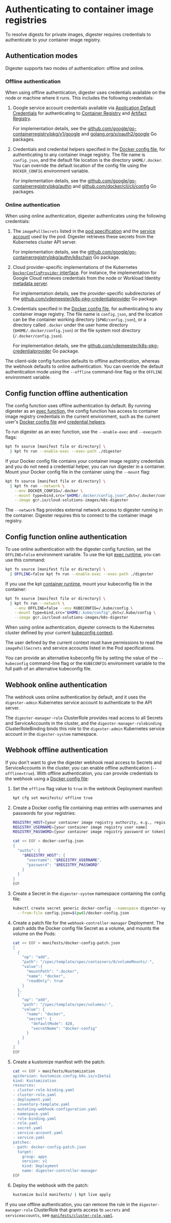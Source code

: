 # Authenticating to container image registries

To resolve digests for private images, digester requires credentials to
authenticate to your container image registry.

## Authentication modes

Digester supports two modes of authentication: offline and online.

### Offline authentication

When using offline authentication, digester uses credentials available on the
node or machine where it runs. This includes the following credentials:

1.  Google service account credentials available via
    [Application Default Credentials](https://cloud.google.com/docs/entication/production#auth-cloud-implicit-go)
    for authenticating to
    [Container Registry](https://cloud.google.com/container-registry/docs) and
    [Artifact Registry](https://cloud.google.com/artifact-registry/docs).

    For implementation details, see the
    [github.com/google/go-containerregistry/pkg/v1/google](https://pkg.go.github.com/google/go-containerregistry/pkg/v1/google)
    and
    [golang.org/x/oauth2/google](https://pkg.go.dev/golang.org/x/oauth2/le)
    Go packages.

2.  Credentials and credential helpers specified in the
    [Docker config file](https://github.com/google/go-containerregistry/tree//pkg/authn#the-config-file),
    for authenticating to any container image registry. The file name is
    `config.json`, and the default file location is the directory
    `$HOME/.docker`. You can override the default location of the config file
    using the `DOCKER_CONFIG` environment variable.

    For implementation details, see the
    [github.com/google/go-containerregistry/pkg/authn](https://pkg.go.dev/ub.com/google/go-containerregistry/pkg/authn)
    and
    [github.com/docker/cli/cli/config](https://pkg.go.dev/github.com/docker/cli/config)
    Go packages.

### Online authentication

When using online authentication, digester authenticates using the following
credentials:

1.  The `imagePullSecrets` listed in the
    [pod specification](https://kubernetes.io/docs/concepts/containers/es/#specifying-imagepullsecrets-on-a-pod)
    and the
    [service account](https://kubernetes.io/docs/tasks/igure-pod-container/configure-service-account/-imagepullsecrets-to-a-service-account)
    used by the pod. Digester retrieves these secrets from the Kubernetes
    cluster API server.

    For implementation details, see the
    [github.com/google/go-containerregistry/pkg/authn/k8schain](https://pkg.ev/github.com/google/go-containerregistry/pkg/authn/k8schain)
    Go package.

2.  Cloud provider-specific implementations of the Kubernetes
    [`DockerConfigProvider` interface](https://pkg.go.dev/github.com/eester/k8s-pkg-credentialprovider#DockerConfigProvider).
    For instance, the implementation for Google Cloud retrieves credentials
    from the node or Workload Identity
    [metadata server](https://cloud.google.com/compute/docs/ing-retrieving-metadata).

    For implementation details, see the provider-specific subdirectories of the
    [github.com/vdemeester/k8s-pkg-credentialprovider](https://pkg.go.dev/ub.com/vdemeester/k8s-pkg-credentialprovider)
    Go package.

3.  Credentials specified in the
    [Docker config file](https://github.com/google/go-containerregistry/tree//pkg/authn#the-config-file),
    for authenticating to any container image registry. The file name is
    `config.json`, and the location can be the container working directory
    (`$PWD/config.json`), or a directory called `.docker` under the user
    home directory (`$HOME/.docker/config.json`) or the file system root
    directory (`/.docker/config.json`).

    For implementation details, see the
    [github.com/vdemeester/k8s-pkg-credentialprovider](https://pkg.go.dev/ub.com/vdemeester/k8s-pkg-credentialprovider)
    Go package.

The client-side config function defaults to offline authentication, whereas the
webhook defaults to online authentication. You can override the default
authentication mode using the `--offline` command-line flag or the `OFFLINE`
environment variable.

## Config function offline authentication

The config function uses offline authentication by default. By running digester
as an
[exec function](https://googlecontainertools.github.io/kpt/guides/producer/functions/exec/),
the config function has access to container image registry credentials in the
current environment, such as the current user's
[Docker config file](https://github.com/google/go-containerregistry/blob/main/pkg/authn/README.md#the-config-file)
and
[credential helpers](https://docs.docker.com/engine/reference/commandline/login/#credential-helper-protocol).

To run digester as an exec function, use the `--enable-exec` and `--execpath`
flags:

```bash
kpt fn source [manifest file or directory] \
  | kpt fn run --enable-exec --exec-path ./digester
```

If your Docker config file contains your container image registry credentials
and you do not need a credential helper, you can run digester in a container.
Mount your Docker config file in the container using the `--mount` flag:

```bash
kpt fn source [manifest file or directory] \
  | kpt fn run --network \
    --env DOCKER_CONFIG=/.docker \
    --mount type=bind,src="$HOME/.docker/config.json",dst=/.docker/config.json \
    --image gcr.io/cloud-solutions-images/k8s-digester
```

The `--network` flag provides external network access to digester running in
the container. Digester requires this to connect to the container image
registry.

## Config function online authentication

To use online authentication with the digester config function, set the
`OFFLINE=false` environment variable. To use the kpt
[exec runtime](https://googlecontainertools.github.io/kpt/guides/producer/functions/exec/),
you can use this command:

```bash
kpt fn source [manifest file or directory] \
  | OFFLINE=false kpt fn run --enable-exec --exec-path ./digester
```

If you use the kpt
[container runtime](https://googlecontainertools.github.io/kpt/guides/producer/functions/container/),
mount your kubeconfig file in the container:

```bash
kpt fn source [manifest file or directory] \
  | kpt fn run --network \
    --env OFFLINE=false --env KUBECONFIG=/.kube/config \
    --mount type=bind,src="$HOME/.kube/config",dst=/.kube/config \
    --image gcr.io/cloud-solutions-images/k8s-digester
```

When using online authentication, digester connects to the Kubernetes cluster
defined by your current
[kubeconfig context](https://kubernetes.io/docs/concepts/configuration/organize-cluster-access-kubeconfig/).

The user defined by the current context must have permissions to read the
`imagePullSecrets` and service accounts listed in the Pod specifications.

You can provide an alternative kubeconfig file by setting the value of the
`--kubeconfig` command-line flag or the `KUBECONFIG` environment variable to
the full path of an alternative kubeconfig file.

## Webhook online authentication

The webhook uses online authentication by default, and it uses the
`digester-admin` Kubernetes service account to authenticate to the API server.

The `digester-manager-role` ClusterRole provides read access to all
Secrets and ServiceAccounts in the cluster, and the
`digester-manager-rolebinding` ClusterRoleBinding binds this role to the
`digester-admin` Kubernetes service account in the `digester-system` namespace.

## Webhook offline authentication

If you don't want to give the digester webhook read access to Secrets and
ServiceAccounts in the cluster, you can enable offline authentication
(`--offline=true`). With offline authentication, you can provide credentials to
the webhook using a
[Docker config file](https://github.com/google/go-containerregistry/blob/main/pkg/authn/README.md#the-config-file):

1.  Set the `offline` flag value to `true` in the webhook Deployment manifest:

    ```bash
    kpt cfg set manifests/ offline true
    ```

2.  Create a Docker config file containing map entries with usernames and
    passwords for your registries:

    ```bash
    REGISTRY_HOST=[your container image registry authority, e.g., registry.gitlab.com]
    REGISTRY_USERNAME=[your container image registry user name]
    REGISTRY_PASSWORD=[your container image registry password or token]

    cat << EOF > docker-config.json
    {
      "auths": {
        "$REGISTRY_HOST": {
          "username": "$REGISTRY_USERNAME",
          "password": "$REGISTRY_PASSWORD"
        }
      }
    }
    EOF
    ```

3.  Create a Secret in the `digester-system` namespace containing the config
    file:

    ```bash
    kubectl create secret generic docker-config --namespace digester-system \
      --from-file config.json=$(pwd)/docker-config.json
    ```

4.  Create a patch file for the `webhook-controller-manager` Deployment. The
    patch adds the Docker config file Secret as a volume, and mounts the volume
    on the Pods:

    ```bash
    cat << EOF > manifests/docker-config-patch.json
    [
      {
        "op": "add",
        "path": "/spec/template/spec/containers/0/volumeMounts/-",
        "value":{
          "mountPath": ".docker",
          "name": "docker",
          "readOnly": true
        }
      },
      {
        "op": "add",
        "path": "/spec/template/spec/volumes/-",
        "value": {
          "name": "docker",
          "secret": {
            "defaultMode": 420,
            "secretName": "docker-config"
          }
        }
      }
    ]
    EOF
    ```

4.  Create a kustomize manifest with the patch:

    ```bash
    cat << EOF > manifests/Kustomization
    apiVersion: kustomize.config.k8s.io/v1beta1
    kind: Kustomization
    resources:
    - cluster-role-binding.yaml
    - cluster-role.yaml
    - deployment.yaml
    - inventory-template.yaml
    - mutating-webhook-configuration.yaml
    - namespace.yaml
    - role-binding.yaml
    - role.yaml
    - secret.yaml
    - service-account.yaml
    - service.yaml
    patches:
    - path: docker-config-patch.json
      target:
        group: apps
        version: v1
        kind: Deployment
        name: digester-controller-manager
    EOF
    ```

4.  Deploy the webhook with the patch:

    ```bash
    kustomize build manifests/ | kpt live apply
    ```

If you use offline authentication, you can remove the rule in the
`digester-manager-role` ClusterRole that grants access to `secrets` and
`serviceaccounts`, see
[`manifests/cluster-role.yaml`](../manifests/cluster-role.yaml).
